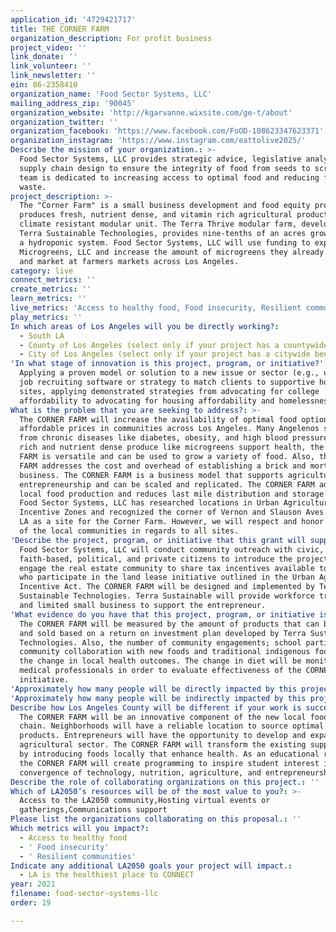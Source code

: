```yaml
---
application_id: '4729421717'
title: THE CORNER FARM
organization_description: For profit business
project_video: ''
link_donate: ''
link_volunteer: ''
link_newsletter: ''
ein: 86-2358410
organization_name: 'Food Sector Systems, LLC'
mailing_address_zip: '90045'
organization_website: 'http://kgarvanne.wixsite.com/ge-t/about'
organization_twitter: ''
organization_facebook: 'https://www.facebook.com/FoOD-108623347623371'
organization_instagram: 'https://www.instagram.com/eattolive2025/'
Describe the mission of your organization.: >-
  Food Sector Systems, LLC provides strategic advice, legislative analysis, and
  supply chain design to ensure the integrity of food from seeds to scraps. Our
  team is dedicated to increasing access to optimal food and reducing food
  waste.
project_description: >-
  The "Corner Farm" is a small business development and food equity project that
  produces fresh, nutrient dense, and vitamin rich agricultural products in a
  climate resistant modular unit. The Terra Thrive modular farm, developed by
  Terra Sustainable Technologies, provides nine-tenths of an acres grow space in
  a hydroponic system. Food Sector Systems, LLC will use funding to expand Major
  Microgreens, LLC and increase the amount of microgreens they already produce
  and market at farmers markets across Los Angeles.
category: live
connect_metrics: ''
create_metrics: ''
learn_metrics: ''
live_metrics: 'Access to healthy food, Food insecurity, Resilient communities'
play_metrics: ''
In which areas of Los Angeles will you be directly working?:
  - South LA
  - County of Los Angeles (select only if your project has a countywide benefit)
  - City of Los Angeles (select only if your project has a citywide benefit)
'In what stage of innovation is this project, program, or initiative?': >-
  Applying a proven model or solution to a new issue or sector (e.g., using a
  job recruiting software or strategy to match clients to supportive housing
  sites, applying demonstrated strategies from advocating for college
  affordability to advocating for housing affordability and homelessness, etc.)
What is the problem that you are seeking to address?: >-
  The CORNER FARM will increase the availability of optimal food options at
  affordable prices in communities across Los Angeles. Many Angelenos suffer
  from chronic diseases like diabetes, obesity, and high blood pressure. Vitamin
  rich and nutrient dense produce like microgreens support health, the CORNER
  FARM is versatile and can be used to grow a variety of food. Also, the CORNER
  FARM addresses the cost and overhead of establishing a brick and mortar food
  business. The CORNER FARM is a business model that supports agriculture
  entrepreneurship and can be scaled and replicated. The CORNER FARM advances
  local food production and reduces last mile distribution and storage costs.
  Food Sector Systems, LLC has researched locations in Urban Agriculture
  Incentive Zones and recognized the corner of Vernon and Slauson Aves in South
  LA as a site for the Corner Farm. However, we will respect and honor the will
  of the local communities in regards to all sites.
'Describe the project, program, or initiative that this grant will support to address the problem identified.': >-
  Food Sector Systems, LLC will conduct community outreach with civic,
  faith-based, political, and private citizens to introduce the project. We will
  engage the real estate community to share tax incentives available to those
  who participate in the land lease initiative outlined in the Urban Agriculture
  Incentive Act. The CORNER FARM will be designed and implemented by Terra
  Sustainable Technologies. Terra Sustainable will provide workforce training
  and limited small business to support the entrepreneur.
'What evidence do you have that this project, program, or initiative is or will be successful, and how will you define and measure success?': >-
  The CORNER FARM will be measured by the amount of products that can be grown
  and sold based on a return on investment plan developed by Terra Sustainable
  Technologies. Also, the number of community engagements; school participation,
  community collaboration with new foods and traditional indigenous foods, and
  the change in local health outcomes. The change in diet will be monitored by
  medical professionals in order to evaluate effectiveness of the CORNER FARM
  initiative.
'Approximately how many people will be directly impacted by this project, program, or initiative?': '5000'
'Approximately how many people will be indirectly impacted by this project, program, or initiative?': '30000'
Describe how Los Angeles County will be different if your work is successful.: >-
  The CORNER FARM will be an innovative component of the new local food supply
  chain. Neighborhoods will have a reliable location to source optimal food
  products. Entrepreneurs will have the opportunity to develop and expand their
  agricultural sector. The CORNER FARM will transform the existing supply chain
  by introducing foods locally that enhance health. As an educational resource,
  the CORNER FARM will create programming to inspire student interest in the
  convergence of technology, nutrition, agriculture, and entrepreneurship.
Describe the role of collaborating organizations on this project.: ''
Which of LA2050’s resources will be of the most value to you?: >-
  Access to the LA2050 community,Hosting virtual events or
  gatherings,Communications support
Please list the organizations collaborating on this proposal.: ''
Which metrics will you impact?:
  - Access to healthy food
  - ' Food insecurity'
  - ' Resilient communities'
Indicate any additional LA2050 goals your project will impact.:
  - LA is the healthiest place to CONNECT
year: 2021
filename: food-sector-systems-llc
order: 19

---
```


